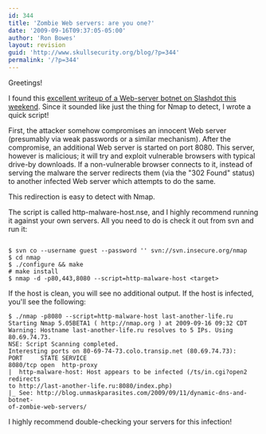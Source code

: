 ```yaml
---
id: 344
title: 'Zombie Web servers: are you one?'
date: '2009-09-16T09:37:05-05:00'
author: 'Ron Bowes'
layout: revision
guid: 'http://www.skullsecurity.org/blog/?p=344'
permalink: '/?p=344'
---
```


Greetings!

I found this [excellent writeup of a Web-server botnet ](http://blog.unmaskparasites.com/2009/09/11/dynamic-dns-and-botnet-of-zombie-web-servers/)[on Slashdot this weekend](http://rss.slashdot.org/~r/Slashdot/slashdot/~3/KvpetB3SR6U/First-Botnet-of-Linux-Web-Servers-Discovered). Since it sounded like just the thing for Nmap to detect, I wrote a quick script!

First, the attacker somehow compromises an innocent Web server (presumably via weak passwords or a similar mechanism). After the compromise, an additional Web server is started on port 8080. This server, however is malicious; it will try and exploit vulnerable browsers with typical drive-by downloads. If a non-vulnerable browser connects to it, instead of serving the malware the server redirects them (via the "302 Found" status) to another infected Web server which attempts to do the same.

This redirection is easy to detect with Nmap.

The script is called http-malware-host.nse, and I highly recommend running it against your own servers. All you need to do is check it out from svn and run it:

```

$ svn co --username guest --password '' svn://svn.insecure.org/nmap
$ cd nmap
$ ./configure && make
# make install
$ nmap -d -p80,443,8080 --script=http-malware-host <target>
```

If the host is clean, you will see no additional output. If the host is infected, you'll see the following:

```
$ ./nmap -p8080 --script=http-malware-host last-another-life.ru                                                                                                                                                                                                            Starting Nmap 5.05BETA1 ( http://nmap.org ) at 2009-09-16 09:32 CDT
Warning: Hostname last-another-life.ru resolves to 5 IPs. Using 80.69.74.73.
NSE: Script Scanning completed.
Interesting ports on 80-69-74-73.colo.transip.net (80.69.74.73):
PORT     STATE SERVICE
8080/tcp open  http-proxy
|  http-malware-host: Host appears to be infected (/ts/in.cgi?open2 redirects 
to http://last-another-life.ru:8080/index.php)
|_ See: http://blog.unmaskparasites.com/2009/09/11/dynamic-dns-and-botnet-
of-zombie-web-servers/
```

I highly recommend double-checking your servers for this infection!